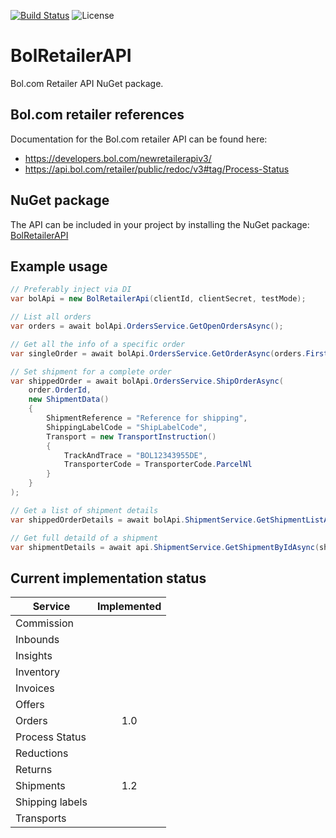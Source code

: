 ﻿[![Build Status](https://soneritics.visualstudio.com/Bol%20Retailer%20API/_apis/build/status/Soneritics.BolRetailerAPI?branchName=master)](https://soneritics.visualstudio.com/Bol%20Retailer%20API/_build/latest?definitionId=2&branchName=master)
![License](http://img.shields.io/badge/license-MIT-green.svg)

# BolRetailerAPI
Bol.com Retailer API NuGet package.

## Bol.com retailer references
Documentation for the Bol.com retailer API can be found here:
* https://developers.bol.com/newretailerapiv3/
* https://api.bol.com/retailer/public/redoc/v3#tag/Process-Status

## NuGet package
The API can be included in your project by installing the NuGet package:
[BolRetailerAPI](https://www.nuget.org/packages/BolRetailerAPI/)

## Example usage
```cs
// Preferably inject via DI
var bolApi = new BolRetailerApi(clientId, clientSecret, testMode);

// List all orders
var orders = await bolApi.OrdersService.GetOpenOrdersAsync();

// Get all the info of a specific order
var singleOrder = await bolApi.OrdersService.GetOrderAsync(orders.First().OrderId);

// Set shipment for a complete order
var shippedOrder = await bolApi.OrdersService.ShipOrderAsync(
    order.OrderId,
    new ShipmentData()
    {
        ShipmentReference = "Reference for shipping",
        ShippingLabelCode = "ShipLabelCode",
        Transport = new TransportInstruction()
        {
            TrackAndTrace = "BOL12343955DE",
            TransporterCode = TransporterCode.ParcelNl
        }
    }
);

// Get a list of shipment details
var shippedOrderDetails = await bolApi.ShipmentService.GetShipmentListAsync(order.OrderId);

// Get full detaild of a shipment
var shipmentDetails = await api.ShipmentService.GetShipmentByIdAsync(shipmentId);
```

## Current implementation status
| Service                                       | Implemented |
|-----------------------------------------------|:-----------:|
| Commission                                    |             |
| Inbounds                                      |             |
| Insights                                      |             |
| Inventory                                     |             |
| Invoices                                      |             |
| Offers                                        |             |
| Orders                                        |     1.0     |
| Process Status                                |             |
| Reductions                                    |             |
| Returns                                       |             |
| Shipments                                     |     1.2     |
| Shipping labels                               |             |
| Transports                                    |             |
